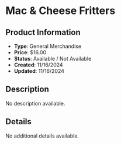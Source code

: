 # Mac & Cheese Fritters

## Product Information
- **Type**: General Merchandise
- **Price**: $16.00
- **Status**: Available / Not Available
- **Created**: 11/16/2024
- **Updated**: 11/16/2024

## Description
No description available.



## Details
No additional details available.
